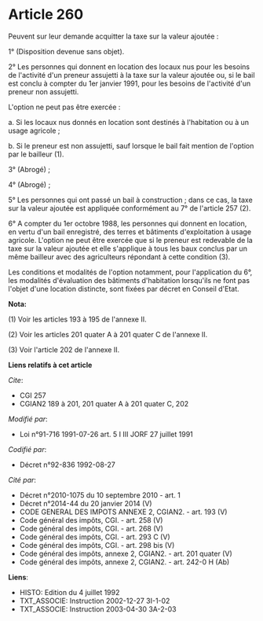 # Article 260

Peuvent sur leur demande acquitter la taxe sur la valeur ajoutée :

1° (Disposition devenue sans objet).

2° Les personnes qui donnent en location des locaux nus pour les besoins de l'activité d'un preneur assujetti à la taxe sur
la valeur ajoutée ou, si le bail est conclu à compter du 1er janvier 1991, pour les besoins de l'activité d'un preneur non
assujetti.

L'option ne peut pas être exercée :

a. Si les locaux nus donnés en location sont destinés à l'habitation ou à un usage agricole ;

b. Si le preneur est non assujetti, sauf lorsque le bail fait mention de l'option par le bailleur (1).

3° (Abrogé) ;

4° (Abrogé) ;

5° Les personnes qui ont passé un bail à construction ; dans ce cas, la taxe sur la valeur ajoutée est appliquée conformément
au 7° de l'article 257 (2).

6° A compter du 1er octobre 1988, les personnes qui donnent en location, en vertu d'un bail enregistré, des terres et
bâtiments d'exploitation à usage agricole. L'option ne peut être exercée que si le preneur est redevable de la taxe sur la
valeur ajoutée et elle s'applique à tous les baux conclus par un même bailleur avec des agriculteurs répondant à cette
condition (3).

Les conditions et modalités de l'option notamment, pour l'application du 6°, les modalités d'évaluation des bâtiments
d'habitation lorsqu'ils ne font pas l'objet d'une location distincte, sont fixées par décret en Conseil d'Etat.

**Nota:**

(1) Voir les articles 193 à 195 de l'annexe II.

(2) Voir les articles 201 quater A à 201 quater C de l'annexe II.

(3) Voir l'article 202 de l'annexe II.

**Liens relatifs à cet article**

_Cite_:

  - CGI 257
  - CGIAN2 189 à 201, 201 quater A à 201 quater C, 202

_Modifié par_:

  - Loi n°91-716 1991-07-26 art. 5 I III JORF 27 juillet 1991

_Codifié par_:

  - Décret n°92-836 1992-08-27

_Cité par_:

  - Décret n°2010-1075 du 10 septembre 2010 - art. 1
  - Décret n°2014-44 du 20 janvier 2014 (V)
  - CODE GENERAL DES IMPOTS ANNEXE 2, CGIAN2. - art. 193 (V)
  - Code général des impôts, CGI. - art. 258 (V)
  - Code général des impôts, CGI. - art. 268 (V)
  - Code général des impôts, CGI. - art. 293 C (V)
  - Code général des impôts, CGI. - art. 298 bis (V)
  - Code général des impôts, annexe 2, CGIAN2. - art. 201 quater (V)
  - Code général des impôts, annexe 2, CGIAN2. - art. 242-0 H (Ab)

**Liens**:

  - HISTO: Edition du 4 juillet 1992
  - TXT_ASSOCIE: Instruction 2002-12-27 3I-1-02
  - TXT_ASSOCIE: Instruction 2003-04-30 3A-2-03
